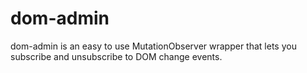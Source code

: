 # dom-admin
dom-admin is an easy to use MutationObserver wrapper that lets you subscribe and unsubscribe to DOM change events.
